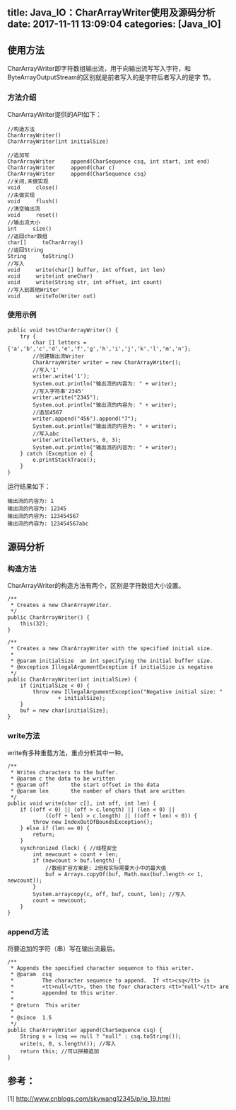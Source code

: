 title: Java_IO：CharArrayWriter使用及源码分析
date: 2017-11-11 13:09:04
categories: [Java_IO]
------------------

##  使用方法

CharArrayWriter即字符数组输出流，用于向输出流写写入字符，和ByteArrayOutputStream的区别就是前者写入的是字符后者写入的是字
节。

###  方法介绍

CharArrayWriter提供的API如下：

    
    
    //构造方法
    CharArrayWriter()
    CharArrayWriter(int initialSize)
    
    //追加写
    CharArrayWriter     append(CharSequence csq, int start, int end)
    CharArrayWriter     append(char c)
    CharArrayWriter     append(CharSequence csq)
    //关闭,未做实现
    void     close()
    //未做实现
    void     flush()
    //清空输出流
    void     reset()
    //输出流大小
    int     size()
    //返回char数组
    char[]     toCharArray()
    //返回String
    String     toString()
    //写入
    void     write(char[] buffer, int offset, int len)
    void     write(int oneChar)
    void     write(String str, int offset, int count)
    //写入到其他Writer
    void     writeTo(Writer out)
    

###  使用示例

    
    
    public void testCharArrayWriter() {
        try {
            char [] letters = {'a','b','c','d','e','f','g','h','i','j','k','l','m','n'};
            //创建输出流Writer
            CharArrayWriter writer = new CharArrayWriter();
            //写入'1'
            writer.write('1');
            System.out.println("输出流的内容为: " + writer);
            //写入字符串'2345'
            writer.write("2345");
            System.out.println("输出流的内容为: " + writer);
            //追加4567
            writer.append("456").append("7");
            System.out.println("输出流的内容为: " + writer);
            //写入abc
            writer.write(letters, 0, 3);
            System.out.println("输出流的内容为: " + writer);
        } catch (Exception e) {
            e.printStackTrace();
        }
    }

运行结果如下：

    
    
    输出流的内容为: 1
    输出流的内容为: 12345
    输出流的内容为: 123454567
    输出流的内容为: 123454567abc

##  源码分析

###  构造方法

CharArrayWriter的构造方法有两个，区别是字符数组大小设置。

    
    
    /**
     * Creates a new CharArrayWriter.
     */
    public CharArrayWriter() {
        this(32);
    }
    
    /**
     * Creates a new CharArrayWriter with the specified initial size.
     *
     * @param initialSize  an int specifying the initial buffer size.
     * @exception IllegalArgumentException if initialSize is negative
     */
    public CharArrayWriter(int initialSize) {
        if (initialSize < 0) {
            throw new IllegalArgumentException("Negative initial size: "
                    + initialSize);
        }
        buf = new char[initialSize];
    }

###  write方法

write有多种重载方法，重点分析其中一种。

    
    
    /**
     * Writes characters to the buffer.
     * @param c the data to be written
     * @param off       the start offset in the data
     * @param len       the number of chars that are written
     */
    public void write(char c[], int off, int len) {
        if ((off < 0) || (off > c.length) || (len < 0) ||
                ((off + len) > c.length) || ((off + len) < 0)) {
            throw new IndexOutOfBoundsException();
        } else if (len == 0) {
            return;
        }
        synchronized (lock) { //线程安全
            int newcount = count + len;
            if (newcount > buf.length) {
                //数组扩容方案是: 2倍和实际需要大小中的最大值
                buf = Arrays.copyOf(buf, Math.max(buf.length << 1, newcount));
            }
            System.arraycopy(c, off, buf, count, len); //写入
            count = newcount;
        }
    }

###  append方法

将要追加的字符（串）写在输出流最后。

    
    
    /**
     * Appends the specified character sequence to this writer.
     * @param  csq
     *         The character sequence to append.  If <tt>csq</tt> is
     *         <tt>null</tt>, then the four characters <tt>"null"</tt> are
     *         appended to this writer.
     *
     * @return  This writer
     *
     * @since  1.5
     */
    public CharArrayWriter append(CharSequence csq) {
        String s = (csq == null ? "null" : csq.toString());
        write(s, 0, s.length()); //写入
        return this; //可以拼接追加
    }

##  参考：

[1] [ http://www.cnblogs.com/skywang12345/p/io_19.html
](http://www.cnblogs.com/skywang12345/p/io_19.html)

